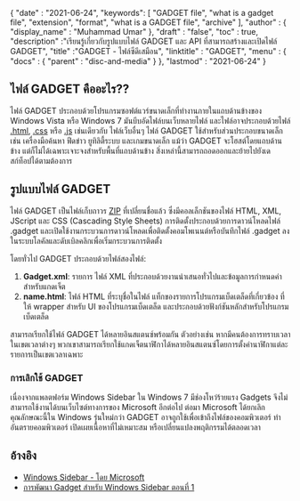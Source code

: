 {
  "date" : "2021-06-24",
  "keywords": [ "GADGET file", "what is a gadget file", "extension", "format", "what is a GADGET file", "archive" ],
  "author" : {
    "display_name" : "Muhammad Umar"
},
  "draft" : "false",
   "toc" : true,
  "description" :"เรียนรู้เกี่ยวกับรูปแบบไฟล์ GADGET และ API ที่สามารถสร้างและเปิดไฟล์ GADGET",
  "title" :"GADGET - ไฟล์ซีดีเสมือน",
  "linktitle" : "GADGET",
  "menu" : {
    "docs" : {
      "parent" : "disc-and-media"
}
},
  "lastmod" : "2021-06-24"
}

## ไฟล์ GADGET คืออะไร??

ไฟล์ GADGET ประกอบด้วยโปรแกรมซอฟต์แวร์ขนาดเล็กที่ทำงานภายในแถบด้านข้างของ Windows Vista หรือ Windows 7 มันบีบอัดไฟล์บนเว็บหลายไฟล์ และไฟล์อาจประกอบด้วยไฟล์ [.html](/th/web/html/), [.css](/th/web/css/) หรือ [.js](/th/web/js/) เช่นเดียวกับ ไฟล์เว็บอื่นๆ ไฟล์ GADGET ใช้สำหรับส่วนประกอบขนาดเล็ก เช่น เครื่องมือค้นหา ฟีดข่าว ยูทิลิตี้ระบบ และเกมขนาดเล็ก แม้ว่า GADGET จะโฮสต์โดยแถบด้านข้าง แต่ก็ไม่ได้เฉพาะเจาะจงสำหรับพื้นที่แถบด้านข้าง สิ่งเหล่านี้สามารถถอดออกและย้ายไปยังเดสก์ท็อปได้ตามต้องการ

## รูปแบบไฟล์ GADGET

ไฟล์ GADGET เป็นไฟล์เก็บถาวร [ZIP](/th/compression/zip/) ที่เปลี่ยนชื่อแล้ว ซึ่งมีคอลเล็กชันของไฟล์ HTML, XML, JScript และ CSS (Cascading Style Sheets) การติดตั้งประกอบด้วยการดาวน์โหลดไฟล์ .gadget และเปิดใช้งานกระบวนการดาวน์โหลดเพื่อติดตั้งคอมโพเนนต์หรือบันทึกไฟล์ .gadget ลงในระบบโลคัลและดับเบิลคลิกเพื่อเริ่มกระบวนการติดตั้ง

โดยทั่วไป GADGET ประกอบด้วยไฟล์สองไฟล์:

1. **Gadget.xml**: รายการ ไฟล์ XML ที่ประกอบด้วยงานนำเสนอทั่วไปและข้อมูลการกำหนดค่าสำหรับแกดเจ็ต
2. **name.html**: ไฟล์ HTML ที่ระบุชื่อในไฟล์<name> แท็กของรายการโปรแกรมเบ็ดเตล็ดที่เกี่ยวข้อง ที่ให้ wrapper สำหรับ UI ของโปรแกรมเบ็ดเตล็ด และประกอบด้วยฟังก์ชันหลักสำหรับโปรแกรมเบ็ดเตล็ด

สามารถเรียกใช้ไฟล์ GADGET ได้หลายอินสแตนซ์พร้อมกัน ตัวอย่างเช่น หากมีคนต้องการทราบเวลาในเขตเวลาต่างๆ พวกเขาสามารถเรียกใช้แกดเจ็ตนาฬิกาได้หลายอินสแตนซ์โดยการตั้งค่านาฬิกาแต่ละรายการเป็นเขตเวลาเฉพาะ

### การเลิกใช้ GADGET

เนื่องจากแพลตฟอร์ม Windows Sidebar ใน Windows 7 มีช่องโหว่ร้ายแรง Gadgets จึงไม่สามารถใช้งานได้บนเว็บไซต์ทางการของ Microsoft อีกต่อไป ต่อมา Microsoft ได้ยกเลิกคุณลักษณะนี้ใน Windows รุ่นใหม่กว่า GADGET อาจถูกใช้เพื่อเข้าถึงไฟล์ของคอมพิวเตอร์ ทำอันตรายคอมพิวเตอร์ เปิดเผยเนื้อหาที่ไม่เหมาะสม หรือเปลี่ยนแปลงพฤติกรรมได้ตลอดเวลา

## อ้างอิง

* [Windows Sidebar - โดย Microsoft](https://docs.microsoft.com/en-us/previous-versions/windows/desktop/sidebar/-sidebar-entry)
* [การพัฒนา Gadget สำหรับ Windows Sidebar ตอนที่ 1](https://docs.microsoft.com/en-us/previous-versions/windows/desktop/sidebar/-sidebar-overview-gdo)

